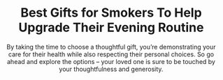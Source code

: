 ---
layout: post
title: Best Gifts for Smokers To Help Upgrade Their Evening Routine
subtitle: By taking the time to choose a thoughtful gift, you’re demonstrating your care for their health while also respecting their personal choices. So go ahead and explore the options – your loved one is sure to be touched by your thoughtfulness and generosity.
header-img: "img/post/2023/09/copied/medium_gifts_for_smokers_037f4d5e2b.png"
header-style: text
permalink: "/gifts-for-smokers/"
catalog: true
tags:
  - Recipients 
  - Men
---   